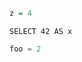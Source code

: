 ``` {.r .NumberLines startFrom="10"}
z = 4
```

``` {#exampleCode .sql}
SELECT 42 AS x
```

``` {.py .Executable false}
foo = 2
```
